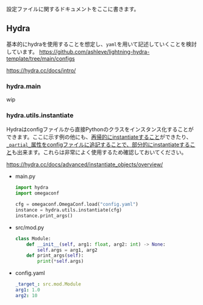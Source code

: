 設定ファイルに関するドキュメントをここに書きます。

## Hydra

基本的にhydraを使用することを想定し、`yaml`を用いて記述していくことを検討しています。
https://github.com/ashleve/lightning-hydra-template/tree/main/configs

https://hydra.cc/docs/intro/

### hydra.main

wip

### hydra.utils.instantiate

Hydraはconfigファイルから直接Pythonのクラスをインスタンス化することができます。ここに示す例の他にも、[再帰的にinstantiateすること](https://hydra.cc/docs/advanced/instantiate_objects/overview/#recursive-instantiation)ができたり、[`_partial_`属性をconfigファイルに追記することで、部分的にinstantiateすること](https://hydra.cc/docs/advanced/instantiate_objects/overview/#partial-instantiation)も出来ます。これらは非常によく使用するため確認しておいてください。

https://hydra.cc/docs/advanced/instantiate_objects/overview/

- main.py

  ```py
  import hydra
  import omegaconf

  cfg = omegaconf.OmegaConf.load("config.yaml")
  instance = hydra.utils.instantiate(cfg)
  instance.print_args()
  ```

- src/mod.py

  ```py
  class Module:
      def __init__(self, arg1: float, arg2: int) -> None:
          self.args = arg1, arg2
      def print_args(self):
          print(*self.args)
  ```

- config.yaml

  ```yaml
  _target_: src.mod.Module
  arg1: 1.0
  arg2: 10
  ```
